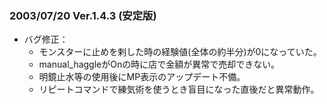### 2003/07/20 Ver.1.4.3 (安定版)

 - バグ修正：
     - モンスターに止めを剌した時の経験値(全体の約半分)が0になっていた。
     - manual_haggleがOnの時に店で金額が異常で売却できない。
     - 明鏡止水等の使用後にMP表示のアップデート不備。
     - リピートコマンドで練気術を使うとき盲目になった直後だと異常動作。
